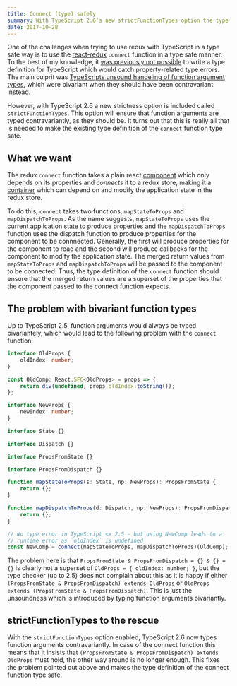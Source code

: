```yaml
---
title: Connect (type) safely
summary: With TypeScript 2.6's new strictFunctionTypes option the type definition of the redux connect function are actually type safe
date: 2017-10-28
---
```


One of the challenges when trying to use redux with TypeScript in a
type safe way is to use the [react-redux] `connect` function in a type
safe manner. To the best of my knowledge, it [was previously not possible]
to write a type definition for TypeScript which would catch property-related
type errors. The main culprit was [TypeScripts unsound handeling of function
argument types], which were bivariant when they should have been contravariant
instead.

However, with TypeScript 2.6 a new strictness option is included called
`strictFunctionTypes`. This option will ensure that function arguments are
typed contravariantly, as they should be. It turns out that this is really
all that is needed to make the existing type definition of the `connect` function
type safe.

## What we want

The redux `connect` function takes a plain react [component] which only
depends on its properties and _connects_ it to a redux store, making it
a [container] which can depend on and modify the application state in the
redux store.

To do this, `connect` takes two functions, `mapStateToProps` and
`mapDispatchToProps`. As the name suggests, `mapStateToProps` uses the
current application state to produce properties and the `mapDispatchToProps`
function uses the dispatch function to produce properties for the component
to be connnected. Generally, the first will produce properties for the component
to read and the second will produce callbacks for the component to modify
the application state. The merged return values from `mapStateToProps`
and `mapDispatchToProps` will be passed to the component to be connected.
Thus, the type definition of the `connect` function should ensure that
the merged return values are a superset of the properties that the
component passed to the connect function expects.

## The problem with bivariant function types

Up to TypeScript 2.5, function arguments would always be typed bivariantely,
which would lead to the following problem with the `connect` function:

```TypeScript
interface OldProps {
    oldIndex: number;
}

const OldComp: React.SFC<OldProps> = props => {
    return div(undefined, props.oldIndex.toString());
};

interface NewProps {
    newIndex: number;
}

interface State {}

interface Dispatch {}

interface PropsFromState {}

interface PropsFromDispatch {}

function mapStateToProps(s: State, np: NewProps): PropsFromState {
    return {};
}

function mapDispatchToProps(d: Dispatch, np: NewProps): PropsFromDispatch {
    return {};
}

// No type error in TypeScript <= 2.5 - but using NewComp leads to a
// runtime error as `oldIndex` is undefined
const NewComp = connect(mapStateToProps, mapDispatchToProps)(OldComp);
```

The problem here is that `PropsFromState & PropsFromDispatch = {} & {} = {}`
is clearly not a superset of `OldProps = { oldIndex: number; }`, but the
type checker (up to 2.5) does not complain about this as it is happy if
either `(PropsFromState & PropsFromDispatch) extends OldProps` or `OldProps extends (PropsFromState & PropsFromDispatch)`. This is just the unsoundness which
is introduced by typing function arguments bivariantly.


## strictFunctionTypes to the rescue

With the `strictFunctionTypes` option enabled, TypeScript 2.6 now types
function arguments contravariantly. In case of the connect function this means
that it insists that `(PropsFromState & PropsFromDispatch) extends OldProps`
must hold, the other way around is no longer enough. This fixes the problem
pointed out above and makes the type definition of the connect function
type safe.

[react-redux]: https://redux.js.org/docs/basics/UsageWithReact.html
[TypeScripts unsound handeling of function argument types]: https://github.com/Microsoft/TypeScript-Handbook/blob/master/pages/Type%20Compatibility.md
[component]: https://medium.com/@dan_abramov/smart-and-dump-components-7ca2f9a7c7d0
[container]: https://medium.com/@dan_abramov/smart-and-dump-components-7ca2f9a7c7d0
[was previously not possible]: /posts/Trying-and-failing-to-make-redux-connect-type-safe.html